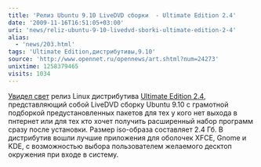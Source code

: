 ```yaml
---
title: 'Релиз Ubuntu 9.10 LiveDVD сборки  - Ultimate Edition 2.4'
date: '2009-11-16T16:51:05+03:00'
uri: 'news/reliz-ubuntu-9-10-livedvd-sborki-ultimate-edition-2-4'
alias: 
  - 'news/203.html'
tags: 'Ultimate Edition,дистрибутивы,9.10'
source: 'http://www.opennet.ru/opennews/art.shtml?num=24273'
unixtime: 1258379465
visits: 1034
---
```

[Увидел свет](http://ultimateedition.info/ultimate_edition/ultimate-edition-2-4-has-been-been-released/) релиз Linux дистрибутива [Ultimate Edition 2.4](http://ultimateedition.info/ultimate-edition-2-4/), представляющий собой LiveDVD сборку Ubuntu 9.10 с грамотной подборкой предустановленных пакетов для тех у кого нет выхода в пнтернет или для тех кто хочет получить расширенный набор программ сразу после установки. Размер iso-образа составляет 2.4 Гб. В дистрибутив вошли лучшие приложения для оболочек XFCE, Gnome и KDE, с возможностью выбора пользователем желаемого десктоп окружения при входе в систему.
